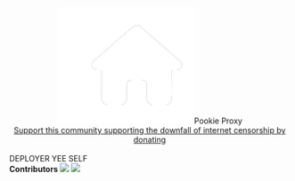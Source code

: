 <center><img src=/static/main.png
          <b>Pookie Proxy</b><br>
<a href="https://www.patreon.com/PookieProxy">Support this community supporting the downfall of internet censorship by donating</a></center>
<br>DEPLOYER YEE SELF
<Br><b>Contributors</b>
<img src="https://avatars.githubusercontent.com/u/147888375?v=4"> <img src="https://avatars.githubusercontent.com/u/149209837?u=513f7b32571dc62b9a3fccdd8726542aff3bf02c&v=4"
